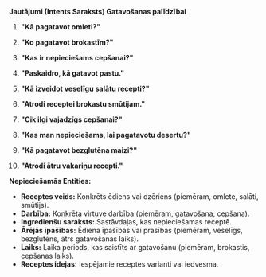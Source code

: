 **Jautājumi (Intents Saraksts) Gatavošanas palīdzībai**

1. **"Kā pagatavot omleti?"**

2. **"Ko pagatavot brokastīm?"**

3. **"Kas ir nepieciešams cepšanai?"**

4. **"Paskaidro, kā gatavot pastu."**

5. **"Kā izveidot veselīgu salātu recepti?"**

6. **"Atrodi receptei brokastu smūtijam."**

7. **"Cik ilgi vajadzīgs cepšanai?"**

8. **"Kas man nepieciešams, lai pagatavotu desertu?"**

9. **"Kā pagatavot bezglutēna maizi?"**

10. **"Atrodi ātru vakariņu recepti."**

**Nepieciešamās Entities:**

- **Receptes veids:** Konkrēts ēdiens vai dzēriens (piemēram, omlete, salāti, smūtijs).
- **Darbība:** Konkrēta virtuve darbība (piemēram, gatavošana, cepšana).
- **Ingredienšu saraksts:** Sastāvdaļas, kas nepieciešamas receptē.
- **Ārējās īpašības:** Ēdiena īpašības vai prasības (piemēram, veselīgs, bezglutēns, ātrs gatavošanas laiks).
- **Laiks:** Laika periods, kas saistīts ar gatavošanu (piemēram, brokastis, cepšanas laiks).
- **Receptes idejas:** Iespējamie receptes varianti vai iedvesma.
